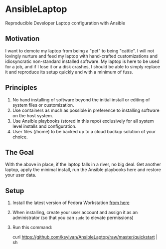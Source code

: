 # AnsibleLaptop
Reproducible Developer Laptop configuration with Ansible

## Motivation
I want to demote my laptop from being a "pet" to being "cattle". I will not lovingly
nurture and feed my laptop with hand-crafted customizations and idiosyncratic non-standard
installed software. My laptop is here to be used for a job, and if I lose it or a disk crashes,
I should be able to simply replace it and reproduce its setup quickly and with a minimum of fuss.

## Principles

1. No hand installing of software beyond the initial install or editing of system files or customization.
2. Use containers as much as possible in preference to installing software on the host system.
3. Use Ansible playbooks (stored in this repo) exclusively for all system level installs and configuration.
4. User files (/home) to be backed up to a cloud backup solution of your choice.

## The Goal

With the above in place, if the laptop falls in a river, no big deal.
Get another laptop, apply the minimal install, run the Ansible playbooks here and restore your user data.

## Setup

1. Install the latest version of Fedora Workstation [from here](https://getfedora.org/en/workstation/download/)
2. When installing, create your user account and assign it as an administrator (so that you can `sudo` to elevate permissions)
3. Run this command:

    curl https://github.com/ksylvan/AnsibleLaptop/raw/master/quickstart | sh
